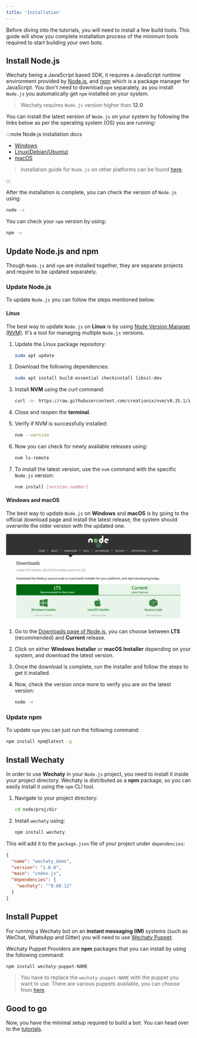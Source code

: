 ```yaml
---
title: 'Installation'
---
```


Before diving into the tutorials, you will need to install a few build tools. This guide will show you complete installation process of the minimum tools required to start building your own bots.

## Install Node.js

Wechaty being a JavaScript based SDK, it requires a JavaScript runtime environment provided by [Node.js](https://nodejs.org/), and [npm](https://www.npmjs.com/) which is a package manager for JavaScript. You don't need to download `npm` separately, as you install `Node.js` you automatically get `npm` installed on your system.

> Wechaty requires `Node.js` version higher than **12.0**

You can install the latest version of `Node.js` on your system by following the links below as per the operating system (OS) you are running:

:::note Node.js installation docs

* [Windows](https://nodejs.org/en/download/package-manager/#windows)
* [Linux\(Debian/Ubuntu\)](https://nodejs.org/en/download/package-manager/#debian-and-ubuntu-based-linux-distributions)
* [macOS](https://nodejs.org/en/download/package-manager/#macos)

> Installation guide for `Node.js` on other platforms can be found [here](https://nodejs.org/en/download/package-manager/).

:::

After the installation is complete, you can check the version of `Node.js` using:

```sh
node -v
```

You can check your `npm` version by using:

```sh
npm -v
```

## Update Node.js and npm

Though `Node.js` and `npm` are installed together, they are separate projects and require to be updated separately.

### Update Node.js

To update `Node.js` you can follow the steps mentioned below:

#### Linux

The best way to update `Node.js` on **Linux** is by using [Node Version Manager (NVM)](https://github.com/nvm-sh/nvm). It's a tool for managing multiple `Node.js` versions.

1. Update the Linux package repository:

    ```sh
    sudo apt update
    ```

2. Download the following dependencies:

    ```sh
    sudo apt install build-essential checkinstall libssl-dev
    ```

3. Install **NVM** using the curl command:

    ```sh
    curl -o- https://raw.githubusercontent.com/creationix/nvm/v0.35.1/install.sh | bash
    ```

4. Close and reopen the **terminal**.

5. Verify if NVM is successfully installed:

    ```sh
    nvm --version
    ```

6. Now you can check for newly available releases using:

    ```sh
    nvm ls-remote
    ```

7. To install the latest version, use the `nvm` command with the specific `Node.js` version:

    ```sh
    nvm install [version.number]
    ```

#### Windows and macOS

The best way to update `Node.js` on **Windows** and **macOS** is by going to the official download page and install the latest release, the system should overwrite the older version with the updated one.

![Node.js Downloads page](../../static/img/docs/tutorials/installation/node_update.png)

1. Go to the [Downloads page of Node.js](https://nodejs.org/en/download/), you can choose between **LTS** (recommended) and **Current** release.

2. Click on either **Windows Installer** or **macOS Installer** depending on your system, and download the latest version.

3. Once the download is complete, run the installer and follow the steps to get it installed.

4. Now, check the version once more to verify you are on the latest version:

   ```sh
   node -v
   ```

### Update npm

To update `npm` you can just run the following command:

```sh
npm install npm@latest -g
```

## Install Wechaty

In order to use **Wechaty** in your `Node.js` project, you need to install it inside your project directory. Wechaty is distributed as a **npm** package, so you can easily install it using the `npm` CLI tool.

1. Navigate to your project directory:

   ```sh
   cd node/proj/dir
   ```

2. Install `wechaty` using:

   ```sh
   npm install wechaty
   ```

This will add it to the `package.json` file of your project under `dependencies`:

```json
{
  "name": "wechaty_demo",
  "version": "1.0.0",
  "main": "index.js",
  "dependencies": {
    "wechaty": "^0.60.12"
  }
}
```

## Install Puppet

For running a Wechaty bot on an **instant messaging (IM)** systems (such as WeChat, WhatsApp and Gitter) you will need to use [Wechaty Puppet](https://github.com/wechaty/wechaty-puppet).

Wechaty Puppet Providers are **npm** packages that you can install by using the following command:

```sh
npm install wechaty-puppet-NAME
```

> You have to replace the `wechaty-puppet-NAME` with the puppet you want to use. There are various puppets available, you can choose from [here](./puppet-providers/overview.mdx).

## Good to go

Now, you have the minimal setup required to build a bot. You can head over to the [tutorials](./../getting-started/hard-way.mdx).
